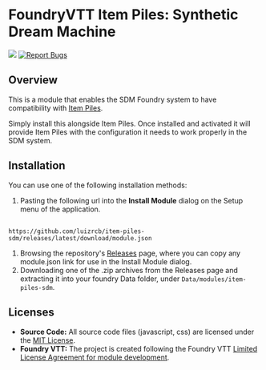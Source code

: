 <!--- Downloads @ Latest Badge -->
<!--- replace <user>/<repo> with your username/repository -->
<!--- ![Latest Release Download Count](https://img.shields.io/github/downloads/luizrcb/disposition-initiative/latest/module.zip) -->

<!--- Forge Bazaar Install % Badge -->
<!--- replace <your-module-name> with the `name` in your manifest -->
<!--- ![Forge Installs](https://img.shields.io/badge/dynamic/json?label=Forge%20Installs&query=package.installs&suffix=%25&url=https%3A%2F%2Fforge-vtt.com%2Fapi%2Fbazaar%2Fpackage%2F<your-module-name>&colorB=4aa94a) -->

# FoundryVTT Item Piles: Synthetic Dream Machine

![](https://img.shields.io/badge/Foundry-v13-informational) [![Report Bugs](https://img.shields.io/badge/Report%20Bugs%20on%20GitHub-2dba4e?logo=GitHub&amp;logoColor=white)](https://github.com/luizrcb/disposition-initiative/issues)

## Overview

This is a module that enables the SDM Foundry system to have compatibility with [Item Piles](https://github.com/fantasycalendar/FoundryVTT-ItemPiles).

Simply install this alongside Item Piles. Once installed and activated it will provide Item Piles with the configuration it needs to work properly in the SDM system.

## Installation

You can use one of the following installation methods:

1. Pasting the following url into the **Install Module** dialog on the Setup menu of the application.
##
    https://github.com/luizrcb/item-piles-sdm/releases/latest/download/module.json
1. Browsing the repository's [Releases](https://github.com/luizrcb/item-piles-sdm/releases) page, where you can copy any module.json link for use in the Install Module dialog.
2. Downloading one of the .zip archives from the Releases page and extracting it into your foundry Data folder, under `Data/modules/item-piles-sdm`.

## Licenses

- **Source Code:** All source code files (javascript, css) are licensed under the [MIT License](https://en.wikipedia.org/wiki/MIT_License).
- **Foundry VTT:** The project is created following the Foundry VTT [Limited License Agreement for module development](https://foundryvtt.com/article/license/).
